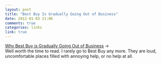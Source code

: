 ```yaml
---
layout: post
title: "Best Buy Is Gradually Going Out of Business"
date: 2012-01-03 21:06
comments: true
categories: links
link: true
---
```

[Why Best Buy is Gradually Going Out of Business](http://www.forbes.com/sites/larrydownes/2012/01/02/why-best-buy-is-going-out-of-business-gradually/print/ "WHy Best Buy is Gradually Going Out of Business") &rarr;  
Well worth the time to read. I rarely go to Best Buy any more. They are loud, uncomfortable places filled with annoying help, or no help at all.